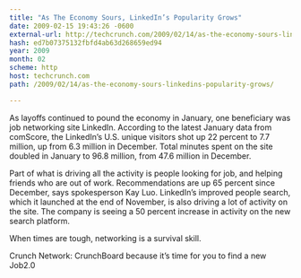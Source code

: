 ```yaml
---
title: "As The Economy Sours, LinkedIn’s Popularity Grows"
date: 2009-02-15 19:43:26 -0600
external-url: http://techcrunch.com/2009/02/14/as-the-economy-sours-linkedins-popularity-grows/
hash: ed7b07375132fbfd4ab63d268659ed94
year: 2009
month: 02
scheme: http
host: techcrunch.com
path: /2009/02/14/as-the-economy-sours-linkedins-popularity-grows/

---
```




As layoffs continued to pound the economy in January, one beneficiary was job networking site LinkedIn.  According to the latest January data from comScore, the LinkedIn’s U.S. unique visitors shot up 22 percent to 7.7 million, up from 6.3 million in December. Total minutes spent on the site doubled in January to 96.8 million, from 47.6 million in December.

Part of what is driving all the activity is people looking for job, and helping friends who are out of work.  Recommendations are up 65 percent since December, says spokesperson Kay Luo.  LinkedIn’s improved people search, which it launched at the end of November, is also driving a lot of activity on the site.  The company is seeing a 50 percent increase in activity on the new search platform.

When times are tough, networking is a survival skill.

Crunch Network:  CrunchBoard because it’s time for you to find a new Job2.0





   

